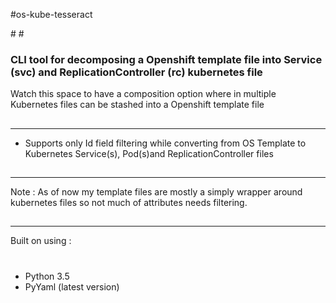 #os-kube-tesseract
<head>
<title>os-kube-tesseract :: A CLI based tool for transforming Openshift template files to Kubernetes file(s)</title>
<meta name='keywords' content='openshift, kubernetes, transform templates, tesseract, decompose template files, osaka'>
</head>
#
#
<h3>CLI tool for decomposing a Openshift template file into Service (svc) and ReplicationController (rc) kubernetes file
</h3>

Watch this space to have a composition option where in multiple Kubernetes files can be stashed into a Openshift template file
##
*****
 - Supports only Id field filtering while converting from OS Template to Kubernetes Service(s), Pod(s)and ReplicationController files
##
*****
Note : As of now my template files are mostly a simply wrapper around kubernetes files so not much of attributes needs filtering.
##
*****
Built on using :
#
   - Python 3.5
   - PyYaml (latest version)
